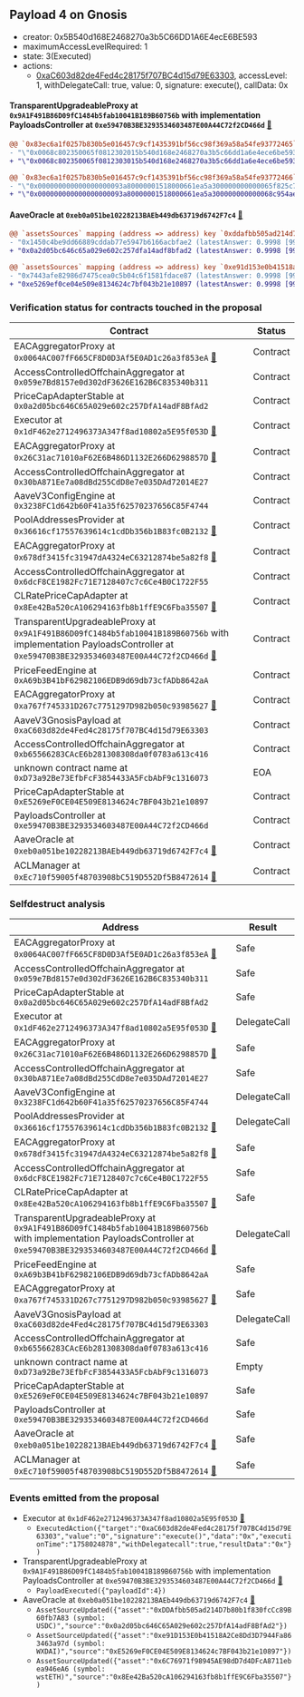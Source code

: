 ## Payload 4 on Gnosis

- creator: 0x5B540d168E2468270a3b5C66DD1A6E4ecE6BE593
- maximumAccessLevelRequired: 1
- state: 3(Executed)
- actions:
  - [0xaC603d82de4Fed4c28175f707BC4d15d79E63303](https://gnosisscan.io/tx/0xaC603d82de4Fed4c28175f707BC4d15d79E63303), accessLevel: 1, withDelegateCall: true, value: 0, signature: execute(), callData: 0x

#### TransparentUpgradeableProxy at `0x9A1F491B86D09fC1484b5fab10041B189B60756b` with implementation PayloadsController at `0xe59470B3BE3293534603487E00A44C72f2CD466d` [:ghost:](https://github.com/bgd-labs/aave-address-book  "GovernanceV3Gnosis.PAYLOADS_CONTROLLER")

```diff
@@ `0x83ec6a1f0257b830b5e016457c9cf1435391bf56cc98f369a58a54fe93772465` raw  @@
- "\"0x0068c802350065f0812302015b540d168e2468270a3b5c66dd1a6e4ece6be593\""
+ "\"0x0068c802350065f0812303015b540d168e2468270a3b5c66dd1a6e4ece6be593\""

@@ `0x83ec6a1f0257b830b5e016457c9cf1435391bf56cc98f369a58a54fe93772466` raw  @@
- "\"0x000000000000000000093a80000001518000661ea5a300000000000065f825c7\""
+ "\"0x000000000000000000093a80000001518000661ea5a300000000000068c954ae\""

```
#### AaveOracle at `0xeb0a051be10228213BAEb449db63719d6742F7c4` [:ghost:](https://github.com/bgd-labs/aave-address-book  "AaveV3Gnosis.ORACLE")

```diff
@@ `assetsSources` mapping (address => address) key `0xddafbb505ad214d7b80b1f830fccc89b60fb7a83` @@
- "0x1450c4be9dd66889cddab77e5947b6166acbfae2 (latestAnswer: 0.9998 [99986766, 8 decimals], description: Capped USDC/USD)"
+ "0x0a2d05bc646c65a029e602c257dfa14adf8bfad2 (latestAnswer: 0.9998 [99986766, 8 decimals], description: Capped USDC/USD)"

@@ `assetsSources` mapping (address => address) key `0xe91d153e0b41518a2ce8dd3d7944fa863463a97d` @@
- "0x7443afe82986d7475cea0c5b04c6f1581fdace87 (latestAnswer: 0.9998 [99983278, 8 decimals], description: Capped wXDAI/USD)"
+ "0xe5269ef0ce04e509e8134624c7bf043b21e10897 (latestAnswer: 0.9998 [99983278, 8 decimals], description: Capped wXDAI/USD)"

```
### Verification status for contracts touched in the proposal

| Contract | Status |
|---------|------------|
| EACAggregatorProxy at `0x0064AC007fF665CF8D0D3Af5E0AD1c26a3f853eA` [:ghost:](https://github.com/bgd-labs/aave-address-book  "ChainlinkGnosis.wstETH_ETH_Exchange_Rate") | Contract |
| AccessControlledOffchainAggregator at `0x059e7Bd8157e0d302dF3626E162B6C835340b311` | Contract |
| PriceCapAdapterStable at `0x0a2d05bc646C65A029e602c257DfA14adF8BfAd2` | Contract |
| Executor at `0x1dF462e2712496373A347f8ad10802a5E95f053D` [:ghost:](https://github.com/bgd-labs/aave-address-book  "AaveV3Gnosis.ACL_ADMIN") | Contract |
| EACAggregatorProxy at `0x26C31ac71010aF62E6B486D1132E266D6298857D` [:ghost:](https://github.com/bgd-labs/aave-address-book  "ChainlinkGnosis.USDC_USD") | Contract |
| AccessControlledOffchainAggregator at `0x30bA871Ee7a08dBd255CdD8e7e035DAd72014E27` | Contract |
| AaveV3ConfigEngine at `0x3238FC1d642b60F41a35f62570237656C85F4744` | Contract |
| PoolAddressesProvider at `0x36616cf17557639614c1cdDb356b1B83fc0B2132` [:ghost:](https://github.com/bgd-labs/aave-address-book  "AaveV3Gnosis.POOL_ADDRESSES_PROVIDER") | Contract |
| EACAggregatorProxy at `0x678df3415fc31947dA4324eC63212874be5a82f8` [:ghost:](https://github.com/bgd-labs/aave-address-book  "ChainlinkGnosis.DAI_USD") | Contract |
| AccessControlledOffchainAggregator at `0x6dcF8CE1982Fc71E7128407c7c6Ce4B0C1722F55` | Contract |
| CLRatePriceCapAdapter at `0x8Ee42Ba520cA106294163fb8b1ffE9C6Fba35507` [:ghost:](https://github.com/bgd-labs/aave-address-book  "AaveV3Gnosis.ASSETS.wstETH.ORACLE") | Contract |
| TransparentUpgradeableProxy at `0x9A1F491B86D09fC1484b5fab10041B189B60756b` with implementation PayloadsController at `0xe59470B3BE3293534603487E00A44C72f2CD466d` [:ghost:](https://github.com/bgd-labs/aave-address-book  "GovernanceV3Gnosis.PAYLOADS_CONTROLLER") | Contract |
| PriceFeedEngine at `0xA69b3B41bF62982106EDB9d69db73cfADb8642aA` | Contract |
| EACAggregatorProxy at `0xa767f745331D267c7751297D982b050c93985627` [:ghost:](https://github.com/bgd-labs/aave-address-book  "AaveV3Gnosis.ASSETS.WETH.ORACLE") | Contract |
| AaveV3GnosisPayload at `0xaC603d82de4Fed4c28175f707BC4d15d79E63303` | Contract |
| AccessControlledOffchainAggregator at `0xb65566283CAcE6b281308308da0f0783a613c416` | Contract |
| unknown contract name at `0xD73a92Be73EfbFcF3854433A5FcbAbF9c1316073` | EOA |
| PriceCapAdapterStable at `0xE5269eF0CE04E509E8134624c7BF043b21e10897` | Contract |
| PayloadsController at `0xe59470B3BE3293534603487E00A44C72f2CD466d` | Contract |
| AaveOracle at `0xeb0a051be10228213BAEb449db63719d6742F7c4` [:ghost:](https://github.com/bgd-labs/aave-address-book  "AaveV3Gnosis.ORACLE") | Contract |
| ACLManager at `0xEc710f59005f48703908bC519D552Df5B8472614` [:ghost:](https://github.com/bgd-labs/aave-address-book  "AaveV3Gnosis.ACL_MANAGER") | Contract |

### Selfdestruct analysis

| Address | Result |
|---------|------------|
| EACAggregatorProxy at `0x0064AC007fF665CF8D0D3Af5E0AD1c26a3f853eA` [:ghost:](https://github.com/bgd-labs/aave-address-book  "ChainlinkGnosis.wstETH_ETH_Exchange_Rate") | Safe |
| AccessControlledOffchainAggregator at `0x059e7Bd8157e0d302dF3626E162B6C835340b311` | Safe |
| PriceCapAdapterStable at `0x0a2d05bc646C65A029e602c257DfA14adF8BfAd2` | Safe |
| Executor at `0x1dF462e2712496373A347f8ad10802a5E95f053D` [:ghost:](https://github.com/bgd-labs/aave-address-book  "AaveV3Gnosis.ACL_ADMIN") | DelegateCall |
| EACAggregatorProxy at `0x26C31ac71010aF62E6B486D1132E266D6298857D` [:ghost:](https://github.com/bgd-labs/aave-address-book  "ChainlinkGnosis.USDC_USD") | Safe |
| AccessControlledOffchainAggregator at `0x30bA871Ee7a08dBd255CdD8e7e035DAd72014E27` | Safe |
| AaveV3ConfigEngine at `0x3238FC1d642b60F41a35f62570237656C85F4744` | DelegateCall |
| PoolAddressesProvider at `0x36616cf17557639614c1cdDb356b1B83fc0B2132` [:ghost:](https://github.com/bgd-labs/aave-address-book  "AaveV3Gnosis.POOL_ADDRESSES_PROVIDER") | DelegateCall |
| EACAggregatorProxy at `0x678df3415fc31947dA4324eC63212874be5a82f8` [:ghost:](https://github.com/bgd-labs/aave-address-book  "ChainlinkGnosis.DAI_USD") | Safe |
| AccessControlledOffchainAggregator at `0x6dcF8CE1982Fc71E7128407c7c6Ce4B0C1722F55` | Safe |
| CLRatePriceCapAdapter at `0x8Ee42Ba520cA106294163fb8b1ffE9C6Fba35507` [:ghost:](https://github.com/bgd-labs/aave-address-book  "AaveV3Gnosis.ASSETS.wstETH.ORACLE") | Safe |
| TransparentUpgradeableProxy at `0x9A1F491B86D09fC1484b5fab10041B189B60756b` with implementation PayloadsController at `0xe59470B3BE3293534603487E00A44C72f2CD466d` [:ghost:](https://github.com/bgd-labs/aave-address-book  "GovernanceV3Gnosis.PAYLOADS_CONTROLLER") | DelegateCall |
| PriceFeedEngine at `0xA69b3B41bF62982106EDB9d69db73cfADb8642aA` | Safe |
| EACAggregatorProxy at `0xa767f745331D267c7751297D982b050c93985627` [:ghost:](https://github.com/bgd-labs/aave-address-book  "AaveV3Gnosis.ASSETS.WETH.ORACLE") | Safe |
| AaveV3GnosisPayload at `0xaC603d82de4Fed4c28175f707BC4d15d79E63303` | DelegateCall |
| AccessControlledOffchainAggregator at `0xb65566283CAcE6b281308308da0f0783a613c416` | Safe |
| unknown contract name at `0xD73a92Be73EfbFcF3854433A5FcbAbF9c1316073` | Empty |
| PriceCapAdapterStable at `0xE5269eF0CE04E509E8134624c7BF043b21e10897` | Safe |
| PayloadsController at `0xe59470B3BE3293534603487E00A44C72f2CD466d` | Safe |
| AaveOracle at `0xeb0a051be10228213BAEb449db63719d6742F7c4` [:ghost:](https://github.com/bgd-labs/aave-address-book  "AaveV3Gnosis.ORACLE") | Safe |
| ACLManager at `0xEc710f59005f48703908bC519D552Df5B8472614` [:ghost:](https://github.com/bgd-labs/aave-address-book  "AaveV3Gnosis.ACL_MANAGER") | Safe |

### Events emitted from the proposal

- Executor at `0x1dF462e2712496373A347f8ad10802a5E95f053D` [:ghost:](https://github.com/bgd-labs/aave-address-book  "AaveV3Gnosis.ACL_ADMIN")
  - `ExecutedAction({"target":"0xaC603d82de4Fed4c28175f707BC4d15d79E63303","value":"0","signature":"execute()","data":"0x","executionTime":"1758024878","withDelegatecall":true,"resultData":"0x"})`
- TransparentUpgradeableProxy at `0x9A1F491B86D09fC1484b5fab10041B189B60756b` with implementation PayloadsController at `0xe59470B3BE3293534603487E00A44C72f2CD466d` [:ghost:](https://github.com/bgd-labs/aave-address-book  "GovernanceV3Gnosis.PAYLOADS_CONTROLLER")
  - `PayloadExecuted({"payloadId":4})`
- AaveOracle at `0xeb0a051be10228213BAEb449db63719d6742F7c4` [:ghost:](https://github.com/bgd-labs/aave-address-book  "AaveV3Gnosis.ORACLE")
  - `AssetSourceUpdated({"asset":"0xDDAfbb505ad214D7b80b1f830fcCc89B60fb7A83 (symbol: USDC)","source":"0x0a2d05bc646C65A029e602c257DfA14adF8BfAd2"})`
  - `AssetSourceUpdated({"asset":"0xe91D153E0b41518A2Ce8Dd3D7944Fa863463a97d (symbol: WXDAI)","source":"0xE5269eF0CE04E509E8134624c7BF043b21e10897"})`
  - `AssetSourceUpdated({"asset":"0x6C76971f98945AE98dD7d4DFcA8711ebea946eA6 (symbol: wstETH)","source":"0x8Ee42Ba520cA106294163fb8b1ffE9C6Fba35507"})`
